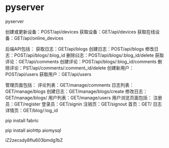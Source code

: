# pyserver
pyserver

创建或更新设备：POST/api/devices
获取设备：GET/api/devices
获取在线设备：GET/api/online_devices

后端API包括：
获取日志：GET/api/blogs
创建日志：POST/api/blogs
修改日志：POST/api/blogs/:blog_id
删除曰志：POST/api/blogs/:blog_id/delete
获取评论：GET/api/comments
创建评论：POST/api/blogs/:blog_id/comments
刪除评论：PST/api/comments/:comment_id/delete
创建新用户：POST/api/users
获取用户：GET/api/users

管理页面包括：
评论列表：GET/manage/comments
日志列表：GET/manage/blogs
创建日志：GET/manage/blogs/create
修改日志：GET/manage/blogs/
用户列表：GET/manage/users
用户浏览页面包括：
注册员：GET/register
登录员：GET/signin
注销页：GET/signout
首页：GET/
日志详情页：GET/blog/:log_id


pip install fabric

pip install
aiohttp aiomysql

iZ2zecsdy8flu603bmdg1bZ